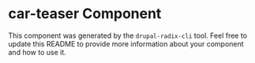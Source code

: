 # car-teaser Component

This component was generated by the `drupal-radix-cli` tool. Feel free to update this README to provide more information about your component and how to use it.